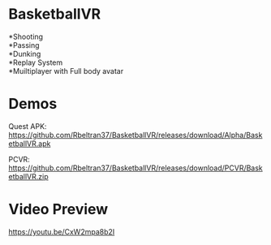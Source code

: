 # BasketballVR
*Shooting  
*Passing  
*Dunking  
*Replay System  
*Muiltiplayer with Full body avatar  

# Demos
Quest APK: https://github.com/Rbeltran37/BasketballVR/releases/download/Alpha/BasketballVR.apk

PCVR: https://github.com/Rbeltran37/BasketballVR/releases/download/PCVR/BasketballVR.zip

# Video Preview  
https://youtu.be/CxW2mpa8b2I
